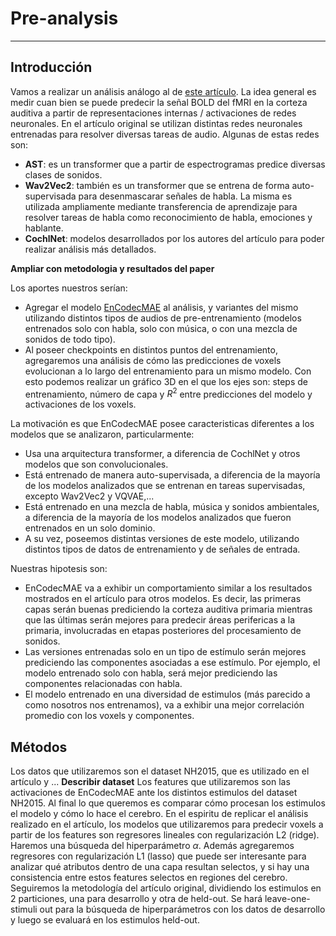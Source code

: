 # Pre-analysis
--------------

## Introducción
Vamos a realizar un análisis análogo al de [este artículo](https://journals.plos.org/plosbiology/article?id=10.1371/journal.pbio.3002366#sec021).
La idea general es medir cuan bien se puede predecir la señal BOLD del fMRI en la corteza auditiva a partir de representaciones internas / activaciones de redes neuronales.
En el artículo original se utilizan distintas redes neuronales entrenadas para resolver diversas tareas de audio. Algunas de estas redes son:
- **AST**: es un transformer que a partir de espectrogramas predice diversas clases de sonidos.
- **Wav2Vec2**: también es un transformer que se entrena de forma auto-supervisada para desenmascarar señales de habla. La misma es utilizada ampliamente mediante transferencia de aprendizaje para resolver tareas de habla como reconocimiento de habla, emociones y hablante.
- **CochlNet**: modelos desarrollados por los autores del artículo para poder realizar análisis más detallados.

**Ampliar con metodologia y resultados del paper**

Los aportes nuestros serían:
- Agregar el modelo [EnCodecMAE](https://arxiv.org/abs/2309.07391) al análisis, y variantes del mismo utilizando distintos tipos de audios de pre-entrenamiento (modelos entrenados solo con habla, solo con música, o con una mezcla de sonidos de todo tipo).
- Al poseer checkpoints en distintos puntos del entrenamiento, agregaremos una análisis de cómo las predicciones de voxels evolucionan a lo largo del entrenamiento para un mismo modelo. Con esto podemos realizar un gráfico 3D en el que los ejes son: steps de entrenamiento, número de capa y $R^2$ entre predicciones del modelo y activaciones de los voxels.

La motivación es que EnCodecMAE posee caracteristicas diferentes a los modelos que se analizaron, particularmente:
- Usa una arquitectura transformer, a diferencia de CochlNet y otros modelos que son convolucionales.
- Está entrenado de manera auto-supervisada, a diferencia de la mayoría de los modelos analizados que se entrenan en tareas supervisadas, excepto Wav2Vec2 y VQVAE,...
- Está entrenado en una mezcla de habla, música y sonidos ambientales, a diferencia de la mayoría de los modelos analizados que fueron entrenados en un solo dominio.
- A su vez, poseemos distintas versiones de este modelo, utilizando distintos tipos de datos de entrenamiento y de señales de entrada.

Nuestras hipotesis son:
- EnCodecMAE va a exhibir un comportamiento similar a los resultados mostrados en el artículo para otros modelos. Es decir, las primeras capas serán buenas prediciendo la corteza auditiva primaria mientras que las últimas serán mejores para predecir áreas perifericas a la primaria, involucradas en etapas posteriores del procesamiento de sonidos.
- Las versiones entrenadas solo en un tipo de estímulo serán mejores prediciendo las componentes asociadas a ese estímulo. Por ejemplo, el modelo entrenado solo con habla, será mejor prediciendo las componentes relacionadas con habla.
- El modelo entrenado en una diversidad de estimulos (más parecido a como nosotros nos entrenamos), va a exhibir una mejor correlación promedio con los voxels y componentes.

## Métodos
Los datos que utilizaremos son el dataset NH2015, que es utilizado en el artículo y ...
**Describir dataset**
Los features que utilizaremos son las activaciones de EnCodecMAE ante los distintos estimulos del dataset NH2015. Al final lo que queremos es comparar cómo procesan los estimulos el modelo y cómo lo hace el cerebro.
En el espiritu de replicar el análisis realizado en el artículo, los modelos que utilizaremos para predecir voxels a partir de los features son regresores lineales con regularización L2 (ridge). Haremos una búsqueda del hiperparámetro $\alpha$. Además agregaremos regresores con regularización L1 (lasso) que puede ser interesante para analizar qué atributos dentro de una capa resultan selectos, y si hay una consistencia entre estos features selectos en regiones del cerebro.
Seguiremos la metodología del artículo original, dividiendo los estimulos en 2 particiones, una para desarrollo y otra de held-out. Se hará leave-one-stimuli out para la búsqueda de hiperparámetros con los datos de desarrollo y luego se evaluará en los estimulos held-out.
